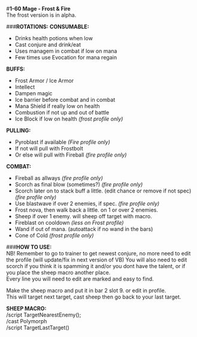 #**1-60 Mage - Frost & Fire**  
The frost version is in alpha.

###**ROTATIONS:**
**CONSUMABLE:**  
- Drinks health potions when low
- Cast conjure and drink/eat
- Uses managem in combat if low on mana
- Few times use Evocation for mana regain

**BUFFS:**  
- Frost Armor / Ice Armor
- Intellect
- Dampen magic
- Ice barrier before combat and in combat
- Mana Shield if really low on health
- Combustion if not up and out of battle
- Ice Block if low on health  _(frost profile only)_

**PULLING:**  
- Pyroblast if available _(Fire profile only)_
- If not will pull with Frostbolt
- Or else will pull with Fireball _(fire profile only)_

**COMBAT:**  
- Fireball as allways _(fire profile only)_
- Scorch as final blow (sometimes?) _(fire profile only)_
- Scorch later on to stack buff a little. (edit chance or remove if not spec) _(fire profile only)_
- Use blastwave if over 2 enemies, if spec. _(fire profile only)_
- Frost nova, then walk back a little. on 1 or over 2 enemies.
- Sheep if over 1 enemy. will sheep off target with macro.
- Fireblast on cooldown _(less on Frost profile)_
- Wand if out of mana. (autoattack if no wand in the bars)
- Cone of Cold  _(frost profile only)_


###**HOW TO USE:**  
NB! Remember to go to trainer to get newest conjure, no more need to edit the profile (will update/fix in next version of VB)
You will also need to edit scorch if you think it is spamming it and/or you dont have the talent, or if you place the sheep macro another place.  
Every line you will need to edit are marked and easy to find.

Make the sheep macro and put it in bar 2 slot 9. or edit in profile.  
This will target next target, cast sheep then go back to your last target.

**SHEEP MACRO:**  
/script TargetNearestEnemy();  
/cast Polymorph  
/script TargetLastTarget()  
